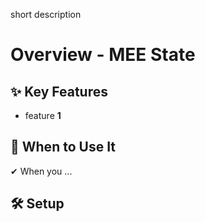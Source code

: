 short description

# Overview - MEE State

## ✨ Key Features

- feature **1**

## 📌 When to Use It

✔ When you ...

## 🛠️ Setup
